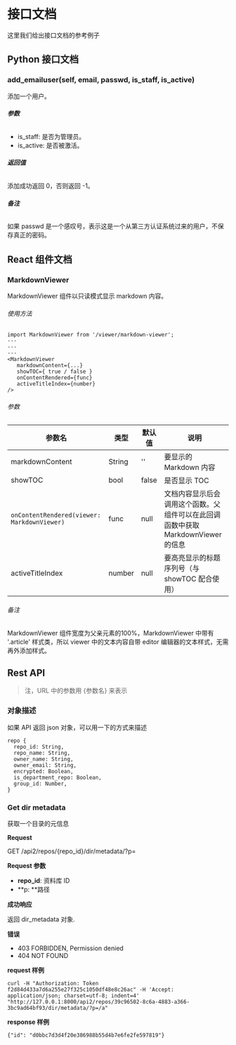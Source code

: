 # 接口文档

这里我们给出接口文档的参考例子

## Python 接口文档

### add_emailuser(self, email, passwd, is_staff, is_active)

添加一个用户。

###### **参数**

* is_staff: 是否为管理员。
* is_active: 是否被激活。

###### **返回值**

添加成功返回 0，否则返回 -1。

###### **备注**

如果 passwd 是一个感叹号，表示这是一个从第三方认证系统过来的用户，不保存真正的密码。

## React 组件文档

### MarkdownViewer

MarkdownViewer 组件以只读模式显示 markdown 内容。

###### 使用方法

```
import MarkdownViewer from '/viewer/markdown-viewer';
···
···
···
<MarkdownViewer
   markdownContent={...} 
   showTOC={ true / false }
   onContentRendered={func}
   activeTitleIndex={number}
/>

```

###### 参数

| 参数名                                         | 类型     | 默认值   | 说明                                               |
| ------------------------------------------- | ------ | ----- | ------------------------------------------------ |
| markdownContent                             | String | ''    | 要显示的 Markdown 内容                                 |
| showTOC                                     | bool   | false | 是否显示 TOC                                         |
| `onContentRendered(viewer: MarkdownViewer)` | func   | null  | 文档内容显示后会调用这个函数。父组件可以在此回调函数中获取 MarkdownViewer 的信息 |
| activeTitleIndex                            | number | null  | 要高亮显示的标题序列号（与 showTOC 配合使用）                      |

###### 备注

MarkdownViewer 组件宽度为父亲元素的100%，MarkdownViewer 中带有 '.article' 样式类，所以 viewer 中的文本内容自带 editor 编辑器的文本样式，无需再外添加样式。

## Rest API

> 注，URL 中的参数用 {参数名} 来表示

### 对象描述

如果 API 返回 json 对象，可以用一下的方式来描述

```
repo {
  repo_id: String,
  repo_name: String,
  owner_name: String, 
  owner_email: String,    
  encrypted: Boolean,
  is_department_repo: Boolean,
  group_id: Number,
}

```

### Get dir metadata

获取一个目录的元信息

**Request**

GET /api2/repos/{repo_id}/dir/metadata/?p=

**Request 参数**

* **repo_id**: 资料库 ID 
* **p: **路径

**成功响应**

返回 dir_metadata 对象.

**错误**

* 403 FORBIDDEN, Permission denied
* 404 NOT FOUND

**request 样例**

```
curl -H "Authorization: Token f2d84d433a7d6a255e27f325c1050df48e8c26ac" -H 'Accept: application/json; charset=utf-8; indent=4' "http://127.0.0.1:8000/api2/repos/39c96502-8c6a-4883-a366-3bc9ad64bf93/dir/metadata/?p=/a"

```

**response 样例**

```
{"id": "d0bbc7d3d4f20e386988b55d4b7e6fe2fe597819"}

```




